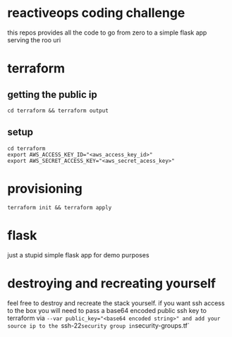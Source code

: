 # reactiveops coding challenge
this repos provides all the code to go from zero to a simple flask app serving the roo uri

# terraform
## getting the public ip
```
cd terraform && terraform output
```

## setup
```
cd terraform
export AWS_ACCESS_KEY_ID="<aws_access_key_id>"
export AWS_SECRET_ACCESS_KEY="<aws_secret_acess_key>"
```

# provisioning
```
terraform init && terraform apply
```

# flask
just a stupid simple flask app for demo purposes

# destroying and recreating yourself
feel free to destroy and recreate the stack yourself.  if you want ssh access to the
box you will need to pass a base64 encoded public ssh key to terraform via
`--var public_key="<base64 encoded string>" and add your source ip to the `ssh-22`
security group in `security-groups.tf`

